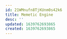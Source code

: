 ```yaml
---
id: 21WMnufn8TjKUnm0s42k6
title: Memetic Engine
desc: ''
updated: 1639762693865
created: 1639762693865
---
```


